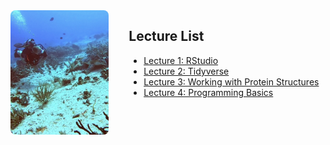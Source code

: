 <div style="display: flex; align-items: flex-start; gap: 2rem;">
  <div style="flex: 1;">
    <img src="/assets/images/6CDF7340-AF4F-4F43-8334-2AC89E236CDB_1_105_c.jpeg" alt="CM515" style="max-width: 100%; border-radius: 8px;">
  </div>
  <div style="flex: 2;">
    <h2>Lecture List</h2>
    <ul>
      <li><a href="/modules/02_RStudio/">Lecture 1: RStudio</a></li>
      <li><a href="/modules/04_Tidyverse/">Lecture 2: Tidyverse</a></li>
      <li><a href="/modules/09_Working_With_Protein_Structures/">Lecture 3: Working with Protein Structures</a></li>
      <li><a href="/modules/12_Programming_Basics/">Lecture 4: Programming Basics</a></li>
    </ul>
  </div>
</div>








